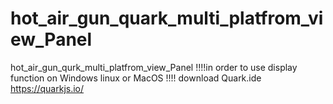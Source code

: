 # hot_air_gun_quark_multi_platfrom_view_Panel
hot_air_gun_qurk_multi_platfrom_view_Panel
!!!!in order to use display function on Windows linux or MacOS !!!! download Quark.ide https://quarkjs.io/

